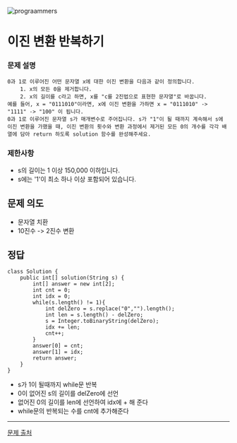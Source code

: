 ![prograammers](https://github.com/user-attachments/assets/0c8ee936-25ad-482b-a2a9-82ac3abfdfe0)

# 이진 변환 반복하기

### 문제 설명
```
0과 1로 이루어진 어떤 문자열 x에 대한 이진 변환을 다음과 같이 정의합니다.
    1. x의 모든 0을 제거합니다.
    2. x의 길이를 c라고 하면, x를 "c를 2진법으로 표현한 문자열"로 바꿉니다.
예를 들어, x = "0111010"이라면, x에 이진 변환을 가하면 x = "0111010" -> "1111" -> "100" 이 됩니다.
0과 1로 이루어진 문자열 s가 매개변수로 주어집니다. s가 "1"이 될 때까지 계속해서 s에 이진 변환을 가했을 때, 이진 변환의 횟수와 변환 과정에서 제거된 모든 0의 개수를 각각 배열에 담아 return 하도록 solution 함수를 완성해주세요.
```

### 제한사항
- s의 길이는 1 이상 150,000 이하입니다.
- s에는 '1'이 최소 하나 이상 포함되어 있습니다.


## 문제 의도
- 문자열 치환
- 10진수 -> 2진수 변환

## 정답
```
class Solution {
    public int[] solution(String s) {
        int[] answer = new int[2];
        int cnt = 0;
        int idx = 0;
        while(s.length() != 1){
            int delZero = s.replace("0","").length();
            int len = s.length() - delZero;
            s = Integer.toBinaryString(delZero);
            idx += len;
            cnt++;
        }
        answer[0] = cnt;
        answer[1] = idx;
        return answer;
    }
}
```
- s가 1이 될때까지 while문 반복
- 0이 없어진 s의 길이를 delZero에 선언
- 없어진 0의 길이를 len에 선언하여 idx에 + 해 준다
- while문의 반복되는 수를 cnt에 추가해준다

---
[문제 출처](https://school.programmers.co.kr/learn/courses/30/lessons/70129?language=java)